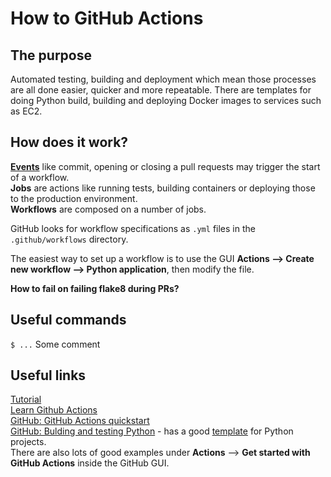 # How to GitHub Actions

## The purpose
Automated testing, building and deployment which mean those processes are all done easier, quicker and more repeatable.
There are templates for doing Python build, building and deploying Docker images to services such as EC2.

## How does it work?
[**Events**](https://help.github.com/en/actions/reference/events-that-trigger-workflows) like commit, opening or closing a pull requests may trigger the start of a workflow.<br/>
**Jobs** are actions like running tests, building containers or deploying those to the production environment.<br/>
**Workflows** are composed on a number of jobs.<br/>

GitHub looks for workflow specifications as `.yml` files in the `.github/workflows` directory.

The easiest way to set up a workflow is to use the GUI **Actions --> Create new workflow --> Python application**, then modify the file.


**How to fail on failing flake8 during PRs?**


## Useful commands
`$ ...` Some comment<br/>

## Useful links
[Tutorial](https://github.com/padok-team/github-actions-tutorial)<br/>
[Learn Github Actions](https://docs.github.com/en/free-pro-team@latest/actions/learn-github-actions)<br/>
[GitHub: GitHub Actions quickstart](https://docs.github.com/en/free-pro-team@latest/actions/quickstart)<br/>
[GitHub: Bulding and testing Python](https://docs.github.com/en/free-pro-team@latest/actions/guides/building-and-testing-python) - has a good [template](https://github.com/actions/starter-workflows/blob/main/ci/python-package.yml) for Python projects.<br/>
There are also lots of good examples under **Actions** --> **Get started with GitHub Actions** inside the GitHub GUI.<br/>
